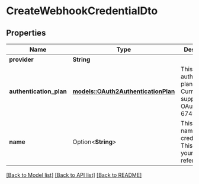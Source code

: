 # CreateWebhookCredentialDto

## Properties

Name | Type | Description | Notes
------------ | ------------- | ------------- | -------------
**provider** | **String** |  | 
**authentication_plan** | [**models::OAuth2AuthenticationPlan**](OAuth2AuthenticationPlan.md) | This is the authentication plan. Currently supports OAuth2 RFC 6749. | 
**name** | Option<**String**> | This is the name of credential. This is just for your reference. | [optional]

[[Back to Model list]](../README.md#documentation-for-models) [[Back to API list]](../README.md#documentation-for-api-endpoints) [[Back to README]](../README.md)


